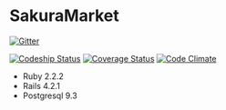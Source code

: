 # SakuraMarket

[![Gitter](https://badges.gitter.im/Join%20Chat.svg)](https://gitter.im/blueplanet/sakura_market?utm_source=badge&utm_medium=badge&utm_campaign=pr-badge&utm_content=badge)

[![Codeship Status](https://codeship.io/projects/3390e540-221b-0132-aa21-5e367caa9b31/status?branch=master)](https://codeship.io/projects/3390e540-221b-0132-aa21-5e367caa9b31/status?branch=master)
[![Coverage Status](https://coveralls.io/repos/blueplanet/sakura_market/badge.png?branch=master)](https://coveralls.io/r/blueplanet/sakura_market?branch=master)
[![Code Climate](https://codeclimate.com/github/blueplanet/sakura_market.png)](https://codeclimate.com/github/blueplanet/sakura_market)

- Ruby 2.2.2
- Rails 4.2.1
- Postgresql 9.3
